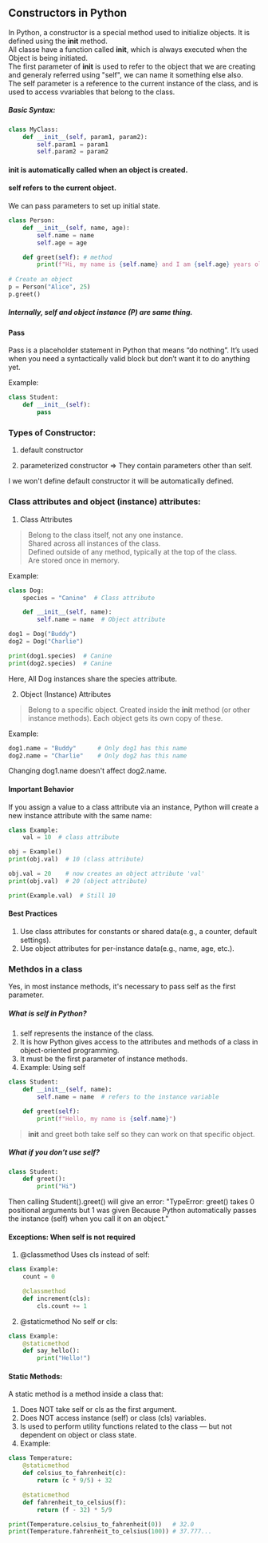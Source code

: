 ## Constructors in Python
In Python, a constructor is a special method used to initialize objects. It is defined using the __init__ method.<br>
All classe have a function called __init__, which is always executed when the Object is being initiated.<br>
The first parameter of __init__ is used to refer to the object that we are creating and generaly referred using "self", we can name it something else also.<br>
The self parameter is a reference to the current instance of the class, and is used to access vvariables that belong to the class.<br>

##### Basic Syntax:<br>
```python
class MyClass:
    def __init__(self, param1, param2):
        self.param1 = param1
        self.param2 = param2
```

#### __init__ is automatically called when an object is created.
#### self refers to the current object.

We can pass parameters to set up initial state.<br>
```python
class Person:
    def __init__(self, name, age):
        self.name = name
        self.age = age

    def greet(self): # method
        print(f"Hi, my name is {self.name} and I am {self.age} years old.")
    
# Create an object
p = Person("Alice", 25)
p.greet()
```
##### Internally, self and object instance (P) are same thing.

#### Pass
Pass is a placeholder statement in Python that means “do nothing”. It’s used when you need a syntactically valid block but don’t want it to do anything yet.

Example:
```python
class Student:
    def __init__(self):
        pass
```

### Types of Constructor:
1. default constructor

2. parameterized constructor => They contain parameters other than self.<br>

I we won't define default constructor it will be automatically defined.<br>

### Class attributes and object (instance) attributes:

1. Class Attributes
> Belong to the class itself, not any one instance.<br>
> Shared across all instances of the class.<br>
> Defined outside of any method, typically at the top of the class.<br>
> Are stored once in memory.

Example:
```python
class Dog:
    species = "Canine"  # Class attribute

    def __init__(self, name):
        self.name = name  # Object attribute

dog1 = Dog("Buddy")
dog2 = Dog("Charlie")

print(dog1.species)  # Canine
print(dog2.species)  # Canine
```
Here, All Dog instances share the species attribute.

2. Object (Instance) Attributes
> Belong to a specific object.
> Created inside the __init__ method (or other instance methods).
> Each object gets its own copy of these.

Example:
```python
dog1.name = "Buddy"      # Only dog1 has this name
dog2.name = "Charlie"    # Only dog2 has this name
```
Changing dog1.name doesn't affect dog2.name.<br>

#### Important Behavior
If you assign a value to a class attribute via an instance, Python will create a new instance attribute with the same name:

```python
class Example:
    val = 10  # class attribute

obj = Example()
print(obj.val)  # 10 (class attribute)

obj.val = 20    # now creates an object attribute 'val'
print(obj.val)  # 20 (object attribute)

print(Example.val)  # Still 10
```

#### Best Practices
1. Use class attributes for constants or shared data(e.g., a counter, default settings).
2. Use object attributes for per-instance data(e.g., name, age, etc.).

### Methdos in a class
Yes, in most instance methods, it's necessary to pass self as the first parameter.<br>

##### What is self in Python?
1. self represents the instance of the class.
2. It is how Python gives access to the attributes and methods of a class in object-oriented programming.
3. It must be the first parameter of instance methods.
4. Example: Using self
```python
class Student:
    def __init__(self, name):
        self.name = name  # refers to the instance variable

    def greet(self):
        print(f"Hello, my name is {self.name}")
```

> __init__ and greet both take self so they can work on that specific object.

##### What if you don’t use self?

```python
class Student:
    def greet():
        print("Hi")
```
Then calling Student().greet() will give an error:
"TypeError: greet() takes 0 positional arguments but 1 was given
Because Python automatically passes the instance (self) when you call it on an object."

#### Exceptions: When self is not required
1. @classmethod
Uses cls instead of self:<br>

```python
class Example:
    count = 0

    @classmethod
    def increment(cls):
        cls.count += 1
```
2. @staticmethod
No self or cls:<br>

```python
class Example:
    @staticmethod
    def say_hello():
        print("Hello!")
```

#### Static Methods:
A static method is a method inside a class that:<br>
1. Does NOT take self or cls as the first argument.
2. Does NOT access instance (self) or class (cls) variables.
3. Is used to perform utility functions related to the class — but not dependent on object or class state.
4. Example:
```python
class Temperature:
    @staticmethod
    def celsius_to_fahrenheit(c):
        return (c * 9/5) + 32

    @staticmethod
    def fahrenheit_to_celsius(f):
        return (f - 32) * 5/9

print(Temperature.celsius_to_fahrenheit(0))   # 32.0
print(Temperature.fahrenheit_to_celsius(100)) # 37.777...

```

